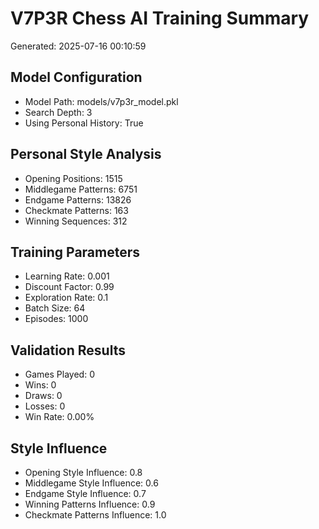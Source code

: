 # V7P3R Chess AI Training Summary

Generated: 2025-07-16 00:10:59

## Model Configuration

- Model Path: models/v7p3r_model.pkl
- Search Depth: 3
- Using Personal History: True

## Personal Style Analysis

- Opening Positions: 1515
- Middlegame Patterns: 6751
- Endgame Patterns: 13826
- Checkmate Patterns: 163
- Winning Sequences: 312

## Training Parameters

- Learning Rate: 0.001
- Discount Factor: 0.99
- Exploration Rate: 0.1
- Batch Size: 64
- Episodes: 1000

## Validation Results

- Games Played: 0
- Wins: 0
- Draws: 0
- Losses: 0
- Win Rate: 0.00%

## Style Influence

- Opening Style Influence: 0.8
- Middlegame Style Influence: 0.6
- Endgame Style Influence: 0.7
- Winning Patterns Influence: 0.9
- Checkmate Patterns Influence: 1.0
